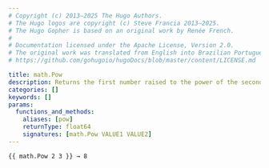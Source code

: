 ```yaml
---
# Copyright (c) 2013–2025 The Hugo Authors.
# The Hugo logos are copyright (c) Steve Francia 2013–2025.
# The Hugo Gopher is based on an original work by Renée French.
#
# Documentation licensed under the Apache License, Version 2.0.
# The original work was translated from English into Brazilian Portuguese.
# https://github.com/gohugoio/hugoDocs/blob/master/content/LICENSE.md

title: math.Pow
description: Returns the first number raised to the power of the second number.
categories: []
keywords: []
params:
  functions_and_methods:
    aliases: [pow]
    returnType: float64
    signatures: [math.Pow VALUE1 VALUE2]
---
```


```go-html-template
{{ math.Pow 2 3 }} → 8
```
